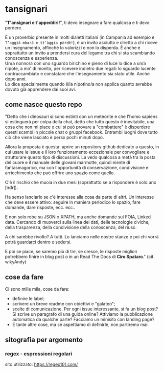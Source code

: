 # tansignari

"**T'ansignari e t'appeddiri!**", ti devo insegnare a fare qualcosa e ti devo perdere.

È un proverbio presente in molti dialetti italiani (in Campania ad esempio è `T’aggià mbarà e tt’àggia pèrdë!`), è un invito asciutto e diretto a chi riceve un insegnamento, affinché lo valorizzi e non lo disperda. È anche e soprattutto un invito a prendersi cura del legame tra chi si sta scambiando conoscenza e esperienza.<br>
Un/a nonno/a con uno sguardo birichino e pieno di luce lo dice a un/a nipote, a mo' di monito, per ricevere indietro due regali: lo sguardo lucente contraccambiato e constatare che l'insegnamento sia stato utile. Anche dopo anni.<br>
Lo dice specialmente quando il/la nipotino/a non applica quanto avrebbe dovuto già apprendere dai suoi avi.

## come nasce questo repo

"Detto che i dinosauri si sono estinti con un meteorite e che l'homo sapiens si estinguerà per colpa della chat, detto che tutto questo è inevitabile, una cosa che non mi piace e cui si può provare a "combattere" è disperdere questi scambi in piccole chat o gruppi facebook.
Entrambi luoghi dove tutto ciò che viene lasciato è perso pochi minuti dopo.

Allora la proposta è questa: aprire un repository github dedicato a questo, in cui usare le issue e il loro funzionamento eccezionale per convogliare e strutturare questo tipo di discussioni.
La vedo qualcosa a metà tra la posta del cuore e il manuale delle giovani marmotte, quindi niente di fantasmagorico, ma con l'opportunità di conservazione, condivisione e arricchimento che può offrire uno spazio come quello.

C'è il rischio che muoia in due mesi (soprattutto se a rispondere è solo uno [ndr]).

Ha senso lanciarlo se c'è interesse alla cosa da parte di altri. Un interesse che deve essere attivo: seguire in maniera periodico lo spazio, fare domande, dare risposte, ecc. ecc..

E non solo robe su JSON o XPATH, ma anche domande sul FOIA, Linked data. Cercando di muoverci sulla linea dei dati, delle tecnologie civiche, della trasparenza, della condivisione della conoscenza, del riuso.

A chi sarebbe rivolto? A tutti. Lo lanciamo nelle nostre stanze e poi chi vorrà potrà guardarci dentro e sedersi.

E poi se piace, se saremo più di tre, se cresce, le risposte migliori potrebbero finire in blog post o in un Read The Docs di **Ciro Spataro**." (cit. wikyAndy)

## cose da fare

Ci sono mille mila, cose da fare:
* definire le label;
* scrivere un breve readme con obiettivi e "galateo";
* scelte di comunicazione. Per ogni issue interessante, si fa un blog post? Si scrive un paragrafo di una guida online? Attiviamo la pubblicazione automatica da qualche parte? Facciamo un minisito con landing page?
* E tante altre cose, ma se aspettiamo di definirle, non partiremo mai.

## sitografia per argomento

### regex - espressioni regolari

sito utilizzato: https://regex101.com/